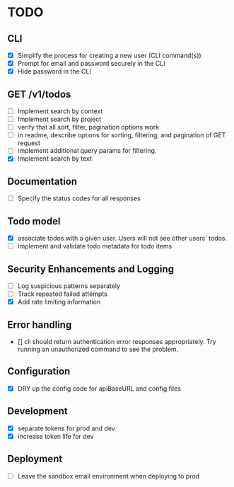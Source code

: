 # TODO

## CLI

- [x] Simplify the process for creating a new user (CLI command(s))
- [x] Prompt for email and password securely in the CLI
- [x] Hide password in the CLI

## GET /v1/todos

- [ ] Implement search by context
- [ ] Implement search by project
- [ ] verify that all sort, filter, pagination options work
- [ ] in readme, describe options for sorting, filtering, and pagination of GET request
- [ ] implement additional query params for filtering.
- [x] Implement search by text

## Documentation

- [ ] Specify the status codes for all responses

## Todo model

- [x] associate todos with a given user. Users will not see other users' todos.
- [ ] implement and validate todo metadata for todo items

## Security Enhancements and Logging

- [ ] Log suspicious patterns separately
- [ ] Track repeated failed attempts
- [x] Add rate limiting information

## Error handling

- [] cli should return authentication error responses appropriately. Try running an unauthorized command to see the problem.

## Configuration

- [x] DRY up the config code for apiBaseURL and config files

## Development

- [x] separate tokens for prod and dev
- [x] increase token life for dev

## Deployment

- [ ] Leave the sandbox email environment when deploying to prod
